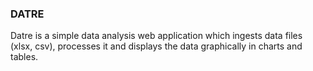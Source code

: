 ### **DATRE**

Datre is a simple data analysis web application which ingests data files (xlsx, csv), processes it and displays the data
graphically in charts and tables.
